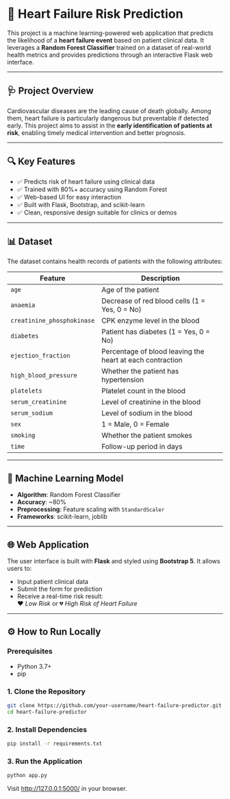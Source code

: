 # 💓 Heart Failure Risk Prediction

This project is a machine learning-powered web application that predicts the likelihood of a **heart failure event** based on patient clinical data. It leverages a **Random Forest Classifier** trained on a dataset of real-world health metrics and provides predictions through an interactive Flask web interface.

---

## 🩺 Project Overview

Cardiovascular diseases are the leading cause of death globally. Among them, heart failure is particularly dangerous but preventable if detected early. This project aims to assist in the **early identification of patients at risk**, enabling timely medical intervention and better prognosis.

---

## 🔍 Key Features

- ✅ Predicts risk of heart failure using clinical data
- ✅ Trained with 80%+ accuracy using Random Forest
- ✅ Web-based UI for easy interaction
- ✅ Built with Flask, Bootstrap, and scikit-learn
- ✅ Clean, responsive design suitable for clinics or demos

---

## 📊 Dataset

The dataset contains health records of patients with the following attributes:

| Feature | Description |
|--------|-------------|
| `age` | Age of the patient |
| `anaemia` | Decrease of red blood cells (1 = Yes, 0 = No) |
| `creatinine_phosphokinase` | CPK enzyme level in the blood |
| `diabetes` | Patient has diabetes (1 = Yes, 0 = No) |
| `ejection_fraction` | Percentage of blood leaving the heart at each contraction |
| `high_blood_pressure` | Whether the patient has hypertension |
| `platelets` | Platelet count in the blood |
| `serum_creatinine` | Level of creatinine in the blood |
| `serum_sodium` | Level of sodium in the blood |
| `sex` | 1 = Male, 0 = Female |
| `smoking` | Whether the patient smokes |
| `time` | Follow-up period in days |

---

## 🧠 Machine Learning Model

- **Algorithm**: Random Forest Classifier
- **Accuracy**: ~80%
- **Preprocessing**: Feature scaling with `StandardScaler`
- **Frameworks**: scikit-learn, joblib

---

## 🌐 Web Application

The user interface is built with **Flask** and styled using **Bootstrap 5**. It allows users to:

- Input patient clinical data
- Submit the form for prediction
- Receive a real-time risk result:  
  ❤️ *Low Risk* or 💔 *High Risk of Heart Failure*

---

## ⚙️ How to Run Locally

### Prerequisites

- Python 3.7+
- pip

### 1. Clone the Repository

```bash
git clone https://github.com/your-username/heart-failure-predictor.git
cd heart-failure-predictor
```
### 2. Install Dependencies

```bash
pip install -r requirements.txt
```

### 3. Run the Application 
```bash
python app.py
```

Visit http://127.0.0.1:5000/ in your browser.
